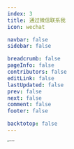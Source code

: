 ```yaml
---
index: 3
title: 通过微信联系我
icon: wechat

navbar: false
sidebar: false

breadcrumb: false
pageInfo: false
contributors: false
editLink: false
lastUpdated: false
prev: false
next: false
comment: false
footer: false

backtotop: false
---
```


<img src="https://personal-site-pictures.oss-cn-beijing.aliyuncs.com/img/wechat.jpg" alt="wechat" style="zoom: 25%;" />
